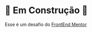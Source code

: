 # 🚧 Em Construção 🚧
Esse é um desafio do [FrontEnd Mentor](https://www.frontendmentor.io/challenges/rest-countries-api-with-color-theme-switcher-5cacc469fec04111f7b848ca/hub)
